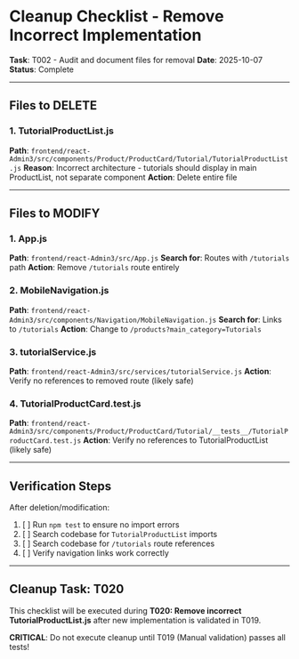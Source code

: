 # Cleanup Checklist - Remove Incorrect Implementation

**Task**: T002 - Audit and document files for removal
**Date**: 2025-10-07
**Status**: Complete

---

## Files to DELETE

### 1. TutorialProductList.js
**Path**: `frontend/react-Admin3/src/components/Product/ProductCard/Tutorial/TutorialProductList.js`
**Reason**: Incorrect architecture - tutorials should display in main ProductList, not separate component
**Action**: Delete entire file

---

## Files to MODIFY

### 1. App.js
**Path**: `frontend/react-Admin3/src/App.js`
**Search for**: Routes with `/tutorials` path
**Action**: Remove `/tutorials` route entirely

### 2. MobileNavigation.js
**Path**: `frontend/react-Admin3/src/components/Navigation/MobileNavigation.js`
**Search for**: Links to `/tutorials`
**Action**: Change to `/products?main_category=Tutorials`

### 3. tutorialService.js
**Path**: `frontend/react-Admin3/src/services/tutorialService.js`
**Action**: Verify no references to removed route (likely safe)

### 4. TutorialProductCard.test.js
**Path**: `frontend/react-Admin3/src/components/Product/ProductCard/Tutorial/__tests__/TutorialProductCard.test.js`
**Action**: Verify no references to TutorialProductList (likely safe)

---

## Verification Steps

After deletion/modification:
1. [ ] Run `npm test` to ensure no import errors
2. [ ] Search codebase for `TutorialProductList` imports
3. [ ] Search codebase for `/tutorials` route references
4. [ ] Verify navigation links work correctly

---

## Cleanup Task: T020

This checklist will be executed during **T020: Remove incorrect TutorialProductList.js** after new implementation is validated in T019.

**CRITICAL**: Do not execute cleanup until T019 (Manual validation) passes all tests!
